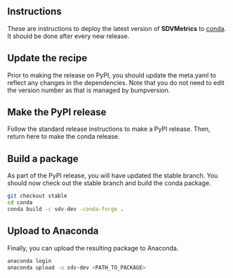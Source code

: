 ## Instructions

These are instructions to deploy the latest version of **SDVMetrics** to [conda](https://docs.conda.io/en/latest/).
It should be done after every new release.

## Update the recipe
Prior to making the release on PyPI, you should update the meta.yaml to reflect any changes in the dependencies.
Note that you do not need to edit the version number as that is managed by bumpversion.

## Make the PyPI release
Follow the standard release instructions to make a PyPI release. Then, return here to make the conda release.

## Build a package
As part of the PyPI release, you will have updated the stable branch. You should now check out the stable 
branch and build the conda package.

```bash
git checkout stable
cd conda
conda build -c sdv-dev -conda-forge .
```

## Upload to Anaconda
Finally, you can upload the resulting package to Anaconda.

```bash
anaconda login
anaconda upload -u sdv-dev <PATH_TO_PACKAGE>
```
